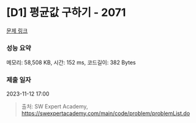 # [D1] 평균값 구하기 - 2071 

[문제 링크](https://swexpertacademy.com/main/code/problem/problemDetail.do?contestProbId=AV5QRnJqA5cDFAUq) 

### 성능 요약

메모리: 58,508 KB, 시간: 152 ms, 코드길이: 382 Bytes

### 제출 일자

2023-11-12 17:00



> 출처: SW Expert Academy, https://swexpertacademy.com/main/code/problem/problemList.do